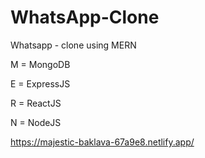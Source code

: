 # WhatsApp-Clone
Whatsapp - clone using MERN

M = MongoDB

E = ExpressJS

R = ReactJS

N = NodeJS

https://majestic-baklava-67a9e8.netlify.app/
